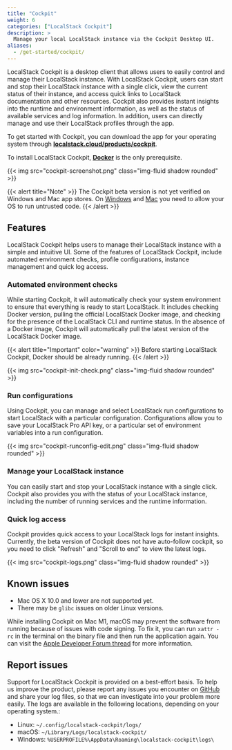 ```yaml
---
title: "Cockpit"
weight: 6
categories: ["LocalStack Cockpit"]
description: >
  Manage your local LocalStack instance via the Cockpit Desktop UI.
aliases:
  - /get-started/cockpit/
---
```


LocalStack Cockpit is a desktop client that allows users to easily control and manage their LocalStack instance. With LocalStack Cockpit, users can start and stop their LocalStack instance with a single click, view the current status of their instance, and access quick links to LocalStack documentation and other resources. 
Cockpit also provides instant insights into the runtime and environment information, as well as the status of available services and log information. In addition, users can directly manage and use their LocalStack profiles through the app.

To get started with Cockpit, you can download the app for your operating system through [**localstack.cloud/products/cockpit**](https://localstack.cloud/products/cockpit).

To install LocalStack Cockpit, [**Docker**](https://www.docker.com) is the only prerequisite.

<p>
{{< img src="cockpit-screenshot.png" class="img-fluid shadow rounded" >}}
</p>

{{< alert title="Note" >}}
The Cockpit beta version is not yet verified on Windows and Mac app stores.
On [Windows](https://www.windowscentral.com/how-disable-smartscreen-trusted-app-windows-10) and [Mac](https://support.apple.com/guide/mac-help/open-a-mac-app-from-an-unidentified-developer-mh40616/mac) you need to allow your OS to run untrusted code.
{{< /alert >}}

## Features

LocalStack Cockpit helps users to manage their LocalStack instance with a simple and intuitive UI. Some of the features of LocalStack Cockpit, include automated environment checks, profile configurations, instance management and quick log access.

### Automated environment checks

While starting Cockpit, it will automatically check your system environment to ensure that everything is ready to start LocalStack. It includes checking Docker version, pulling the official LocalStack Docker image, and checking for the presence of the LocalStack CLI and runtime status. In the absence of a Docker image, Cockpit will automatically pull the latest version of the LocalStack Docker image.

{{< alert title="Important" color="warning" >}}
Before starting LocalStack Cockpit, Docker should be already running.
{{< /alert >}}

<p>
{{< img src="cockpit-init-check.png" class="img-fluid shadow rounded" >}}
</p>

### Run configurations

Using Cockpit, you can manage and select LocalStack run configurations to start LocalStack with a particular configuration. Configurations allow you to save your LocalStack Pro API key, or a particular set of environment variables into a run configuration.

<p>
{{< img src="cockpit-runconfig-edit.png" class="img-fluid shadow rounded" >}}
</p>

### Manage your LocalStack instance

You can easily start and stop your LocalStack instance with a single click. Cockpit also provides you with the status of your LocalStack instance, including the number of running services and the runtime information.

### Quick log access

Cockpit provides quick access to your LocalStack logs for instant insights. Currently, the beta version of Cockpit does not have auto-follow cockpit, so you need to click "Refresh" and "Scroll to end" to view the latest logs.

<p>
{{< img src="cockpit-logs.png" class="img-fluid shadow rounded" >}}
</p>

## Known issues

- Mac OS X 10.0 and lower are not supported yet.
- There may be `glibc` issues on older Linux versions.

While installing Cockpit on Mac M1, macOS may prevent the software from running because of issues with code signing. To fix it, you can run `xattr -rc` in the terminal on the binary file and then run the application again. You can visit the [Apple Developer Forum thread](https://developer.apple.com/forums/thread/692774) for more information.

## Report issues

Support for LocalStack Cockpit is provided on a best-effort basis. To help us improve the product, please report any issues you encounter on [GitHub](https://github.com/localstack/cockpit/issues) and share your log files, so that we can investigate into your problem more easily. The logs are available in the following locations, depending on your operating system.:

- Linux: `~/.config/localstack-cockpit/logs/`
- macOS: `~/Library/Logs/localstack-cockpit/`
- Windows: `%USERPROFILE%\AppData\Roaming\localstack-cockpit\logs\`
